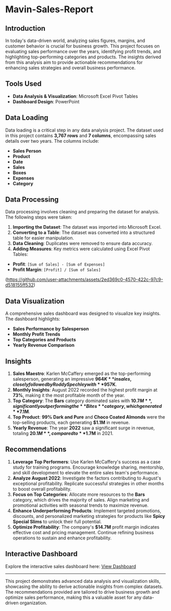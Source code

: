 # Mavin-Sales-Report

## Introduction
In today's data-driven world, analyzing sales figures, margins, and customer behavior is crucial for business growth. This project focuses on evaluating sales performance over the years, identifying profit trends, and highlighting top-performing categories and products. The insights derived from this analysis aim to provide actionable recommendations for enhancing sales strategies and overall business performance.

## Tools Used
- **Data Analysis & Visualization**: Microsoft Excel Pivot Tables
- **Dashboard Design**: PowerPoint

## Data Loading
Data loading is a critical step in any data analysis project. The dataset used in this project contains **3,767 rows** and **7 columns**, encompassing sales details over two years. The columns include:
- **Sales Person**
- **Product**
- **Date**
- **Sales**
- **Boxes**
- **Expenses**
- **Category**

## Data Processing
Data processing involves cleaning and preparing the dataset for analysis. The following steps were taken:
1. **Importing the Dataset**: The dataset was imported into Microsoft Excel.
2. **Converting to a Table**: The dataset was converted into a structured table for easier manipulation.
3. **Data Cleaning**: Duplicates were removed to ensure data accuracy.
4. **Adding Measures**: Key metrics were calculated using Excel Pivot Tables:
 - **Profit**: `[Sum of Sales] - [Sum of Expenses]`
 - **Profit Margin**: `[Profit] / [Sum of Sales]`

(https://github.com/user-attachments/assets/2ed369c0-4570-422c-97c9-d518155ff532)
## Data Visualization
A comprehensive sales dashboard was designed to visualize key insights. The dashboard highlights:
- **Sales Performance by Salesperson**
- **Monthly Profit Trends**
- **Top Categories and Products**
- **Yearly Revenue Comparison**

## Insights
1. **Sales Maestro**: Karlen McCaffery emerged as the top-performing salesperson, generating an impressive **$964K** in sales, closely followed by Roddy Spechley with **$957K**.
2. **Monthly Insights**: August 2022 recorded the highest profit margin at **73%**, making it the most profitable month of the year.
3. **Top Category**: The **Bars** category dominated sales with **$10.7M**, significantly outperforming the **Bites** category, which generated **$7.1M**.
4. **Top Product**: **99% Dark and Pure** and **Choco Coated Almonds** were the top-selling products, each generating **$1.1M** in revenue.
5. **Yearly Revenue**: The year **2022** saw a significant surge in revenue, totaling **$20.1M**, compared to **$1.7M** in 2021.

## Recommendations
1. **Leverage Top Performers**: Use Karlen McCaffery's success as a case study for training programs. Encourage knowledge sharing, mentorship, and skill development to elevate the entire sales team's performance.
2. **Analyze August 2022**: Investigate the factors contributing to August's exceptional profitability. Replicate successful strategies in other months to boost overall profitability.
3. **Focus on Top Categories**: Allocate more resources to the **Bars** category, which drives the majority of sales. Align marketing and promotional activities with seasonal trends to maximize revenue.
4. **Enhance Underperforming Products**: Implement targeted promotions, discounts, and personalized marketing strategies for products like **Spicy Special Slims** to unlock their full potential.
5. **Optimize Profitability**: The company's **$14.7M** profit margin indicates effective cost and pricing management. Continue refining business operations to sustain and enhance profitability.

## Interactive Dashboard
Explore the interactive sales dashboard here: 
[View Dashboard](https://1drv.ms/x/c/4c4e81d8f0631446/EUYUY_DYgU4ggEyiAAAAAAABDODoPt1tLdIDHjVzeXSl0w?e=cS2Ikd)

---

This project demonstrates advanced data analysis and visualization skills, showcasing the ability to derive actionable insights from complex datasets. The recommendations provided are tailored to drive business growth and optimize sales performance, making this a valuable asset for any data-driven organization.
